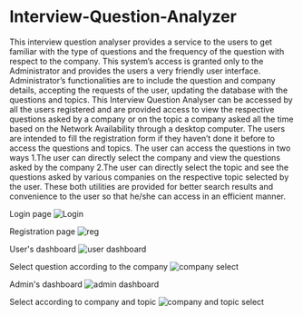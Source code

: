 # Interview-Question-Analyzer
This interview question analyser provides a service to the users to get familiar with the type of questions and the frequency of the question with respect to the company. This system’s access is granted only to the Administrator and provides the users a very friendly user interface.
Administrator’s functionalities are to include the question and company details, accepting the requests of the user, updating the database with the questions and topics.
This Interview Question Analyser can be accessed by all the users registered and are provided access to view the respective questions asked by a company or on the topic a company asked all the time based on the Network Availability through a desktop computer.
	The users are intended to fill the registration form if they haven’t done it before to access the questions and topics. The user can access the questions in two ways
1.The user can directly select the company and view the questions asked by the company
2.The user can directly select the topic and see the questions asked by various companies on the respective topic selected by the user.
		These both utilities are provided for better search results and convenience to the user so that he/she can access in an efficient manner.

Login page
![Login](https://user-images.githubusercontent.com/45101690/68543803-f0c21e80-03e1-11ea-8726-6bb96969e352.png)

Registration page
![reg](https://user-images.githubusercontent.com/45101690/68543854-81006380-03e2-11ea-96f2-038a847882c4.png)

User's dashboard
![user dashboard](https://user-images.githubusercontent.com/45101690/68543861-b9a03d00-03e2-11ea-9df7-cabbe89753a5.png)

Select question according to the company
![company select](https://user-images.githubusercontent.com/45101690/68543876-e81e1800-03e2-11ea-983d-75390ced4800.png)

Admin's dashboard
![admin dashboard](https://user-images.githubusercontent.com/45101690/68543879-eeac8f80-03e2-11ea-8a38-ba53647fdbd9.png)

Select according to company and topic
![company and topic select](https://user-images.githubusercontent.com/45101690/68543950-d5f0a980-03e3-11ea-8187-ba05e3d93ae0.png)
